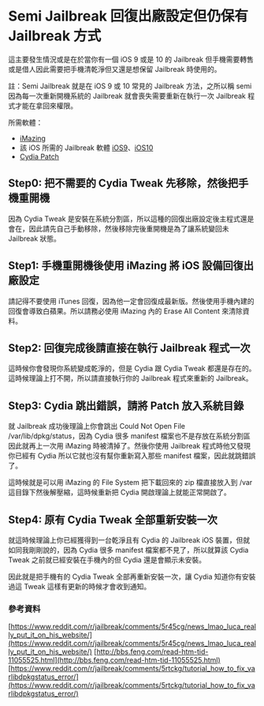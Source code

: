 Semi Jailbreak 回復出廠設定但仍保有 Jailbreak 方式
====


這主要發生情況或是在於當你有一個 iOS 9 或是 10 的 Jailbreak 但手機需要轉售或是借人因此需要把手機清乾淨但又還是想保留 Jailbreak 時使用的。

註：Semi Jailbreak 就是在 iOS 9 或 10 常見的 Jailbreak 方法，之所以稱 semi 因為每一次重新開機系統的 Jailbreak 就會喪失需要重新在執行一次 Jailbreak 程式才能在拿回來權限。

所需軟體：

* [iMazing](https://imazing.com/)
* 該 iOS 所需的 Jailbreak 軟體 [iOS9](http://en.pangu.io/help.html)、[iOS10](https://www.reddit.com/r/jailbreak/comments/5r45cg/news_lmao_luca_really_put_it_on_his_website/)
* [Cydia Patch](https://mega.nz/#!tptRATha!3k5mV8S4Jusm3S2QqsnVXDVxuz0nsoDsTprmgjK09pY)

## Step0: 把不需要的 Cydia Tweak 先移除，然後把手機重開機

因為 Cydia Tweak 是安裝在系統分割區，所以這種的回復出廠設定後主程式還是會在，因此請先自己手動移除，然後移除完後重開機是為了讓系統變回未 Jailbreak 狀態。

## Step1: 手機重開機後使用 iMazing 將 iOS 設備回復出廠設定

請記得不要使用 iTunes 回復，因為他一定會回復成最新版。然後使用手機內建的回復會導致白蘋果。所以請務必使用 iMazing 內的 Erase All Content 來清除資料。

## Step2: 回復完成後請直接在執行 Jailbreak 程式一次

這時候你會發現你系統變成乾淨的，但是 Cydia 跟 Cydia Tweak 都還是存在的。這時候理論上打不開，所以請直接執行你的 Jailbreak 程式來重新的 Jailbreak。

## Step3: Cydia 跳出錯誤，請將 Patch 放入系統目錄

就 Jailbreak 成功後理論上你會跳出 Could Not Open File /var/lib/dpkg/status，因為 Cydia 很多 manifest 檔案也不是存放在系統分割區因此就再上一次用 iMazing 時被清掉了。然後你使用 Jailbreak 程式時他又發現你已經有 Cydia 所以它就也沒有幫你重新寫入那些 manifest 檔案，因此就跳錯誤了。

這時候就是可以用 iMazing 的 File System 把下載回來的 zip 檔直接放入到 /var 這目錄下然後解壓縮，這時候重新把 Cydia 開啟理論上就能正常開啟了。


## Step4: 原有 Cydia Tweak 全部重新安裝一次

就這時候理論上你已經獲得到一台乾淨且有 Cydia 的 Jailbreak iOS 裝置，但就如同我剛剛說的，因為 Cydia 很多 manifest 檔案都不見了，所以就算該 Cydia Tweak 之前就已經安裝在手機內的但 Cydia 還是會顯示未安裝。

因此就是把手機有的 Cydia Tweak 全部再重新安裝一次，讓 Cydia 知道你有安裝過這 Tweak 這樣有更新的時候才會收到通知。


### 參考資料
[https://www.reddit.com/r/jailbreak/comments/5r45cg/news_lmao_luca_really_put_it_on_his_website/](https://www.reddit.com/r/jailbreak/comments/5r45cg/news_lmao_luca_really_put_it_on_his_website/)
[http://bbs.feng.com/read-htm-tid-11055525.html](http://bbs.feng.com/read-htm-tid-11055525.html)
[https://www.reddit.com/r/jailbreak/comments/5rtckg/tutorial_how_to_fix_varlibdpkgstatus_error/](https://www.reddit.com/r/jailbreak/comments/5rtckg/tutorial_how_to_fix_varlibdpkgstatus_error/)


